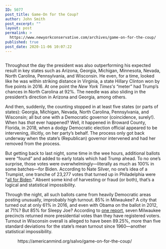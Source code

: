 ```yaml
---
ID: 5077
post_title: Game-On for the Coup?
author: John Smith
post_excerpt: ""
layout: post
permalink: >
  https://www.newyorkconservative.com/archives/game-on-for-the-coup/
published: true
post_date: 2020-11-06 10:07:22
---
```

<!-- wp:image {"id":5078,"sizeSlug":"large"} -->
<figure class="wp-block-image size-large"><img src="https://www.newyorkconservative.com/wp-content/uploads/2020/11/Fraud.jpg" alt="" class="wp-image-5078"/></figure>
<!-- /wp:image -->

<!-- wp:paragraph -->
<p>Throughout the day the president was also outperforming his expected result in key states such as Arizona, Georgia, Michigan, Minnesota, Nevada, North Carolina, Pennsylvania, and Wisconsin. He even, for a time, looked like he was within striking distance in Virginia, a state Hillary Clinton won by five points in 2016. At one point the <em>New York Times</em>’<em>s</em> “meter” had Trump’s chances in North Carolina at 92%. The needle was also sliding in the president’s direction in Arizona and Georgia, among others.</p>
<!-- /wp:paragraph -->

<!-- wp:paragraph -->
<p>And then, suddenly, the counting stopped in at least five states (or parts of states): Georgia, Michigan, Nevada, North Carolina, Pennsylvania, and Wisconsin; all but one with a Democratic governor (coincidence, surely!). When has <em>that</em> ever happened? Well, it happened in Broward County, Florida, in 2018, when a dodgy Democratic election official appeared to be intervening, illicitly, on her party’s behalf. The process only got back underway when the state’s (Republican) governor intervened and had her removed from the process.</p>
<!-- /wp:paragraph -->

<!-- wp:paragraph -->
<p>But getting back to last night, some time in the wee hours, additional ballots were “found” and added to early totals which had Trump ahead. To no one’s surprise, those votes were overwhelmingly—literally as much as 100% in some batches—for Biden. According to Nate Silver, no one’s idea of a Trumpist, one tranche of 23,277 votes that turned up in Philadelphia were “<a href="https://twitter.com/fivethirtyeight/status/1324093784452403202?s=21">all for Biden</a>.” Absent some kind of harvesting or fraud (or both), that’s a logical and statistical impossibility.</p>
<!-- /wp:paragraph -->

<!-- wp:paragraph -->
<p>Through the night, all such ballots came from heavily Democratic areas posting unusually, improbably high turnout. 85% in Milwaukee? A city that turned out at only 61% in 2016, and even with Obama on the ballot in 2012, at 71%? But 85% for Sleepy Joe? According to <a href="https://mkecitywire.com/stories/564495243-analysis-seven-milwaukee-wards-report-more-2020-presidential-votes-than-registered-voters-biden-nets-146k-votes-in-city">one report</a>, seven Milwaukee precincts returned more presidential votes than they have registered voters. Turnout in Wisconsin overall is alleged to have been 89.25%, more than five standard deviations for the state’s mean turnout since 1960—another statistical impossibility.</p>
<!-- /wp:paragraph -->

<!-- wp:paragraph -->
<p></p>
<!-- /wp:paragraph -->

<!-- wp:core-embed/wordpress {"url":"https://americanmind.org/salvo/game-on-for-the-coup/","type":"wp-embed","providerNameSlug":"the-american-mind","className":""} -->
<figure class="wp-block-embed-wordpress wp-block-embed is-type-wp-embed is-provider-the-american-mind"><div class="wp-block-embed__wrapper">
https://americanmind.org/salvo/game-on-for-the-coup/
</div></figure>
<!-- /wp:core-embed/wordpress -->